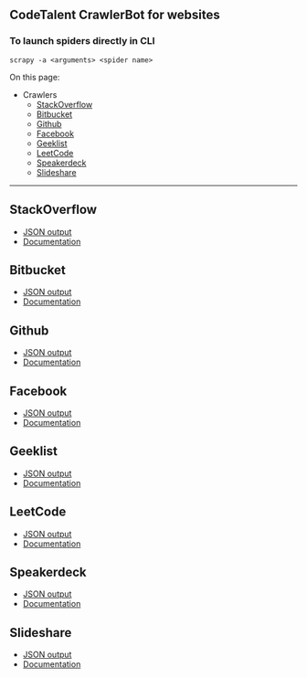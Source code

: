 ## CodeTalent CrawlerBot for websites

### To launch spiders directly in CLI
    scrapy -a <arguments> <spider name>

On this page:

* Crawlers
    * [StackOverflow](https://bitbucket.org/codetalent/gitcrawl/overview#markdown-header-stackoverflow)
    * [Bitbucket](https://bitbucket.org/codetalent/gitcrawl/overview#markdown-header-Bitbucket)
    * [Github](https://bitbucket.org/codetalent/gitcrawl/overview#markdown-header-Github)
    * [Facebook](https://bitbucket.org/codetalent/gitcrawl/overview#markdown-header-Facebook)
    * [Geeklist](https://bitbucket.org/codetalent/gitcrawl/overview#markdown-header-Geeklist)
    * [LeetCode](https://bitbucket.org/codetalent/gitcrawl/overview#markdown-header-LeetCode)
    * [Speakerdeck](https://bitbucket.org/codetalent/gitcrawl/overview#markdown-header-Speakerdeck)
    * [Slideshare](https://bitbucket.org/codetalent/gitcrawl/overview#markdown-header-Slideshare)

* * * 

## StackOverflow
* [JSON output](docs/stackoverflow.json)
* [Documentation](docs/output/stackoverflow.md)

## Bitbucket
* [JSON output](docs/bitbucket.json)
* [Documentation](docs/output/bitbucket.md)

## Github
* [JSON output](docs/github.json)
* [Documentation](docs/output/github.md)

## Facebook
* [JSON output](docs/facebook.json)
* [Documentation](docs/output/facebook.md)

## Geeklist
* [JSON output](docs/output/geeklist.json)
* [Documentation](docs/output/geeklist.md)

## LeetCode
* [JSON output](docs/output/leetcode.json)
* [Documentation](docs/output/leetcode.md)

## Speakerdeck
* [JSON output](docs/output/speakerdeck.json)
* [Documentation](docs/output/speakerdeck.md)

## Slideshare
* [JSON output](docs/output/slideshare.json)
* [Documentation](docs/output/slideshare.md)